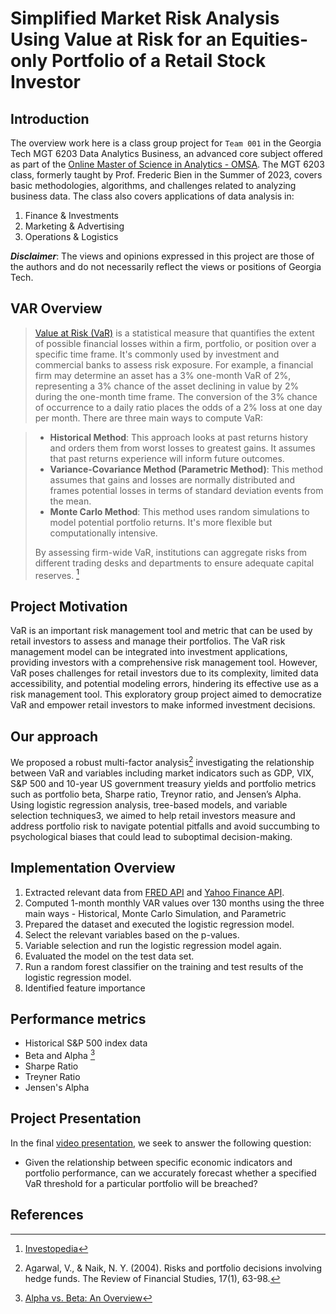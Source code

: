 # Simplified Market Risk Analysis Using Value at Risk for an Equities-only Portfolio of a Retail Stock Investor

## Introduction

The overview work here is a class group project for `Team 001` in the Georgia Tech MGT 6203 Data Analytics Business, an advanced core subject offered as part of the [Online Master of Science in Analytics - OMSA](https://pe.gatech.edu/degrees/analytics). The MGT 6203 class, formerly taught by Prof. Frederic Bien in the Summer of 2023, covers basic methodologies, algorithms, and challenges related to analyzing business data. The class also covers applications of data analysis in:
1)	Finance & Investments
2)	Marketing & Advertising
3)	Operations & Logistics

***Disclaimer***: The views and opinions expressed in this project are those of the authors and do not necessarily reflect the views or positions of Georgia Tech.

## VAR Overview

> [Value at Risk (VaR)](https://www.investopedia.com/terms/v/var.asp) is a statistical measure that quantifies the extent of possible financial losses within a firm, portfolio, or position over a specific time frame. It's commonly used by investment and commercial banks to assess risk exposure.
> For example, a financial firm may determine an asset has a 3% one-month VaR of 2%, representing a 3% chance of the asset declining in value by 2% during the one-month time frame. The conversion of the 3% chance of occurrence to a daily ratio places the odds of a 2% loss at one day per month. 
> There are three main ways to compute VaR:

> - **Historical Method**: This approach looks at past returns history and orders them from worst losses to greatest gains. It assumes that past returns experience will inform future outcomes.
> - **Variance-Covariance Method (Parametric Method)**: This method assumes that gains and losses are normally distributed and frames potential losses in terms of standard deviation events from the mean.
> - **Monte Carlo Method**: This method uses random simulations to model potential portfolio returns. It's more flexible but computationally intensive.
> 
> By assessing firm-wide VaR, institutions can aggregate risks from different trading desks and departments to ensure adequate capital reserves. [^1]

## Project Motivation

VaR is an important risk management tool and metric that can be used by retail investors to assess and manage their portfolios. The VaR risk management model can be integrated into investment applications, providing investors with a comprehensive risk management tool. However, VaR poses challenges for retail investors due to its complexity, limited data accessibility, and potential modeling errors, hindering its effective use as a risk management tool. This exploratory group project aimed to democratize VaR and empower retail investors to make informed investment decisions.

## Our approach

We proposed a robust multi-factor analysis[^2] investigating the relationship between VaR and variables including market indicators such as GDP, VIX, S&P 500 and 10-year US government treasury yields and portfolio metrics such as portfolio beta, Sharpe ratio, Treynor ratio, and Jensen’s Alpha. Using logistic regression analysis, tree-based models, and variable selection techniques3, we aimed to help retail investors measure and address portfolio risk to navigate potential pitfalls and avoid succumbing to psychological biases that could lead to suboptimal decision-making.

## Implementation Overview
1. Extracted relevant data from [FRED API](https://fred.stlouisfed.org/docs/api/fred/) and [Yahoo Finance API](https://pypi.org/project/yfinance/).
2. Computed 1-month monthly VAR values over 130 months using the three main ways - Historical, Monte Carlo Simulation, and Parametric
3. Prepared the dataset and executed the logistic regression model.
4. Select the relevant variables based on the p-values.
5. Variable selection and run the logistic regression model again.
6. Evaluated the model on the test data set.
7. Run a random forest classifier on the training and test results of the logistic regression model.
8. Identified feature importance

## Performance metrics
- Historical S&P 500 index data
- Beta and Alpha [^3]
- Sharpe Ratio
- Treyner Ratio
- Jensen's Alpha

## Project Presentation

In the final [video presentation](https://www.youtube.com/watch?v=Caw6UfeNikM), we seek to answer the following question: 
- Given the relationship between specific economic indicators and portfolio performance, can we accurately forecast whether a specified VaR threshold for a particular portfolio will be breached?




## References
[^1]: [Investopedia](https://www.investopedia.com/terms/v/var.asp)
[^2]: Agarwal, V., & Naik, N. Y. (2004). Risks and portfolio decisions involving hedge funds. The Review of Financial Studies, 17(1), 63-98.
[^3]: [Alpha vs. Beta: An Overview](https://www.investopedia.com/ask/answers/102714/whats-difference-between-alpha-and-beta.asp)





